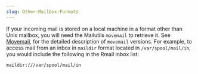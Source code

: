 ```yaml
---
slug: Other-Mailbox-Formats
---
```


If your incoming mail is stored on a local machine in a format other than Unix mailbox, you will need the Mailutils `movemail` to retrieve it. See [Movemail](Movemail), for the detailed description of `movemail` versions. For example, to access mail from an inbox in `maildir` format located in `/var/spool/mail/in`, you would include the following in the Rmail inbox list:

```lisp
maildir:///var/spool/mail/in
```
